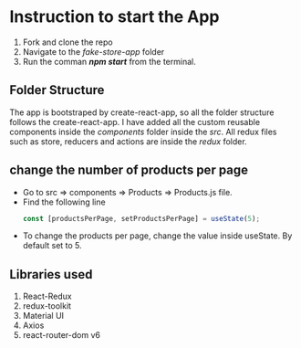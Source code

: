 # Instruction to start the App

1. Fork and clone the repo
2. Navigate to the _fake-store-app_ folder
3. Run the comman **_npm start_** from the terminal.

## Folder Structure

The app is bootstraped by create-react-app, so all the folder structure follows the create-react-app.
I have added all the custom reusable components inside the _components_ folder inside the _src_.
All redux files such as store, reducers and actions are inside the _redux_ folder.

## change the number of products per page

- Go to src => components => Products => Products.js file.
- Find the following line
  ```js
  const [productsPerPage, setProductsPerPage] = useState(5);
  ```
- To change the products per page, change the value inside useState. By default set to 5.

## Libraries used

1. React-Redux
2. redux-toolkit
3. Material UI
4. Axios
5. react-router-dom v6
